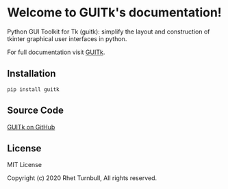 # Welcome to GUITk's documentation! 

Python GUI Toolkit for Tk (guitk): simplify the layout and construction of tkinter graphical user interfaces in python.

For full documentation visit [GUITk](https://rhettbull.github.io/guitk/).

## Installation

`pip install guitk`

## Source Code

[GUITk on GitHub](https://github.com/RhetTbull/guitk)

## License

MIT License

Copyright (c) 2020 Rhet Turnbull, All rights reserved.
